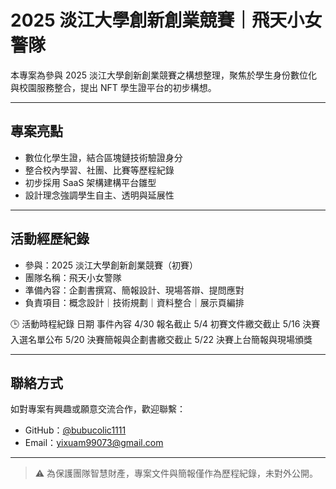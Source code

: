 # 2025 淡江大學創新創業競賽｜飛天小女警隊

本專案為參與 2025 淡江大學創新創業競賽之構想整理，聚焦於學生身份數位化與校園服務整合，提出 NFT 學生證平台的初步構想。

---

## 專案亮點

- 數位化學生證，結合區塊鏈技術驗證身分
- 整合校內學習、社團、比賽等歷程紀錄
- 初步採用 SaaS 架構建構平台雛型
- 設計理念強調學生自主、透明與延展性

---

## 活動經歷紀錄

- 參與：2025 淡江大學創新創業競賽（初賽）
- 團隊名稱：飛天小女警隊
- 準備內容：企劃書撰寫、簡報設計、現場答辯、提問應對
- 負責項目：概念設計｜技術規劃｜資料整合｜展示頁編排

🕒 活動時程紀錄
日期	事件內容
4/30	報名截止
5/4	初賽文件繳交截止
5/16	決賽入選名單公布
5/20	決賽簡報與企劃書繳交截止
5/22	決賽上台簡報與現場頒獎

---

## 聯絡方式

如對專案有興趣或願意交流合作，歡迎聯繫：

- GitHub：[@bubucolic1111](https://github.com/bubucolic1111)
- Email：yixuam99073@gmail.com

---

> ⚠️ 為保護團隊智慧財產，專案文件與簡報僅作為歷程紀錄，未對外公開。
